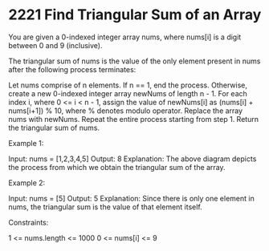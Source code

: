 # 2221 Find Triangular Sum of an Array

You are given a 0-indexed integer array nums, where nums[i] is a digit between 0 and 9 (inclusive).

The triangular sum of nums is the value of the only element present in nums after the following process terminates:

Let nums comprise of n elements. If n == 1, end the process. Otherwise, create a new 0-indexed integer array newNums of length n - 1.
For each index i, where 0 <= i < n - 1, assign the value of newNums[i] as (nums[i] + nums[i+1]) % 10, where % denotes modulo operator.
Replace the array nums with newNums.
Repeat the entire process starting from step 1.
Return the triangular sum of nums.

 

Example 1:


Input: nums = [1,2,3,4,5]
Output: 8
Explanation:
The above diagram depicts the process from which we obtain the triangular sum of the array.

Example 2:

Input: nums = [5]
Output: 5
Explanation:
Since there is only one element in nums, the triangular sum is the value of that element itself.
 

Constraints:

1 <= nums.length <= 1000
0 <= nums[i] <= 9